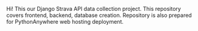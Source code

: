 Hi!
This our Django Strava API data collection project. 
This repository covers frontend, backend, database creation. Repository is also prepared for PythonAnywhere web hosting deployment.
